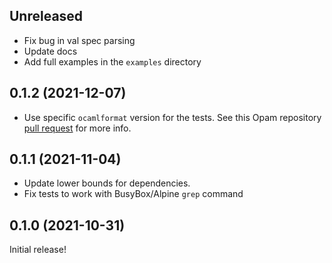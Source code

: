 ## Unreleased

* Fix bug in val spec parsing
* Update docs
* Add full examples in the `examples` directory

## 0.1.2 (2021-12-07)

* Use specific `ocamlformat` version for the tests.  See this Opam repository [pull request](https://github.com/ocaml/opam-repository/pull/20162#issuecomment-987010684) for more info.

## 0.1.1 (2021-11-04)

* Update lower bounds for dependencies.
* Fix tests to work with BusyBox/Alpine `grep` command

## 0.1.0 (2021-10-31)

Initial release!
